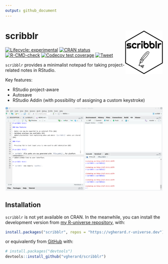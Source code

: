 ```yaml
---
output: github_document
---
```


<!-- README.md is generated from README.Rmd. Please edit that file -->



# scribblr <img src='man/figures/logo.png' align="right" height="139" />

<!-- badges: start -->
[![Lifecycle: experimental](https://img.shields.io/badge/lifecycle-experimental-orange.svg)](https://lifecycle.r-lib.org/articles/stages.html#experimental)
[![CRAN status](https://www.r-pkg.org/badges/version/scribblr)](https://CRAN.R-project.org/package=scribblr)
[![R-CMD-check](https://github.com/vgherard/scribblr/workflows/R-CMD-check/badge.svg)](https://github.com/vgherard/scribblr/actions)
[![Codecov test coverage](https://codecov.io/gh/vgherard/scribblr/branch/master/graph/badge.svg)](https://codecov.io/gh/vgherard/scribblr?branch=master)
[![Tweet](https://img.shields.io/twitter/url/http/shields.io.svg?style=social)](https://twitter.com/intent/tweet?text={scribblr}:%20A%20Minimalist%20Notepad%20Inside%20RStudio&url=https://github.com/vgherard/scribblr&via=ValerioGherardi&hashtags=rstats,rstudio,productivity)
<!-- badges: end -->

`scribblr` provides a minimalist notepad for taking project-related notes in RStudio.

Key features:

- RStudio project-aware
- Autosave
- RStudio Addin (with possibility of assigning a custom keystroke)

![scribblr demonstration](https://raw.githubusercontent.com/vgherard/scribblr/master/img/scribblr.gif)

## Installation

`scribblr` is not yet available on CRAN. In the meanwhile, you can install 
the development version from 
[my R-universe repository](https://vgherard.r-universe.dev/), with:

``` r
install.packages("scribblr", repos = "https://vgherard.r-universe.dev")
```

or equivalently from [GitHub](https://github.com/vgherard/scribblr) with:

``` r
# install.packages("devtools")
devtools::install_github("vgherard/scribblr")
```
